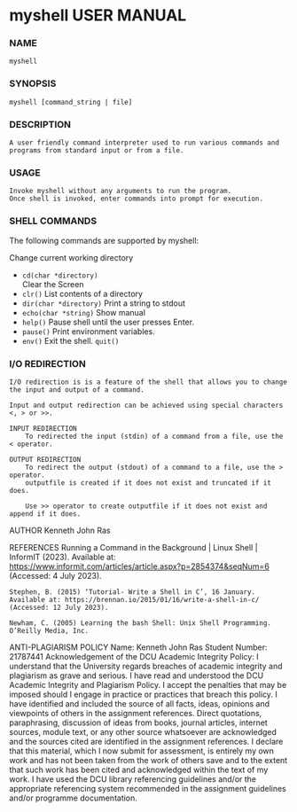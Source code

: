 # myshell                 USER MANUAL

### NAME
    myshell

### SYNOPSIS
    myshell [command_string | file]

### DESCRIPTION
    A user friendly command interpreter used to run various commands and programs from standard input or from a file.

### USAGE
    Invoke myshell without any arguments to run the program.
    Once shell is invoked, enter commands into prompt for execution.


### SHELL COMMANDS
The following commands are supported by myshell:

Change current working directory
- `cd(char *directory)`    
Clear the Screen
- `clr()`
List contents of a directory
- `dir(char *directory)`
Print a string to stdout       
- `echo(char *string)`
Show manual
- `help()`
Pause shell until the user presses Enter.
- `pause()`
Print environment variables.
- `env()`
Exit the shell.
`quit()`

### I/O REDIRECTION
    I/O redirection is is a feature of the shell that allows you to change the input and output of a command.

    Input and output redirection can be achieved using special characters <, > or >>.

    INPUT REDIRECTION
        To redirected the input (stdin) of a command from a file, use the < operator.

    OUTPUT REDIRECTION
        To redirect the output (stdout) of a command to a file, use the > operator.
        outputfile is created if it does not exist and truncated if it does.

        Use >> operator to create outputfile if it does not exist and append if it does.


AUTHOR
    Kenneth John Ras

REFERENCES
    Running a Command in the Background | Linux Shell | InformIT (2023). Available at: https://www.informit.com/articles/article.aspx?p=2854374&seqNum=6 (Accessed: 4 July 2023).

    Stephen, B. (2015) ‘Tutorial- Write a Shell in C’, 16 January. Available at: https://brennan.io/2015/01/16/write-a-shell-in-c/ (Accessed: 12 July 2023).

    Newham, C. (2005) Learning the bash Shell: Unix Shell Programming. O’Reilly Media, Inc.

ANTI-PLAGIARISM POLICY
    Name: Kenneth John Ras
    Student Number: 21787441
    Acknowledgement of the DCU Academic Integrity Policy:
        I understand that the University regards breaches of academic integrity and plagiarism as grave and serious.
        I have read and understood the DCU Academic Integrity and Plagiarism Policy. I accept the penalties that may be imposed should I engage in practice or practices that breach this policy.
        I have identified and included the source of all facts, ideas, opinions and viewpoints of others in the assignment references. Direct quotations, paraphrasing, discussion of ideas from books, journal articles, internet sources, module text, or any other source whatsoever are acknowledged and the sources cited are identified in the assignment references.
        I declare that this material, which I now submit for assessment, is entirely my own work and has not been taken from the work of others save and to the extent that such work has been cited and acknowledged within the text of my work.
        I have used the DCU library referencing guidelines and/or the appropriate referencing system recommended in the assignment guidelines and/or programme documentation.

